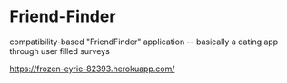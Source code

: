 # Friend-Finder
compatibility-based "FriendFinder" application -- basically a dating app through user filled surveys

https://frozen-eyrie-82393.herokuapp.com/
